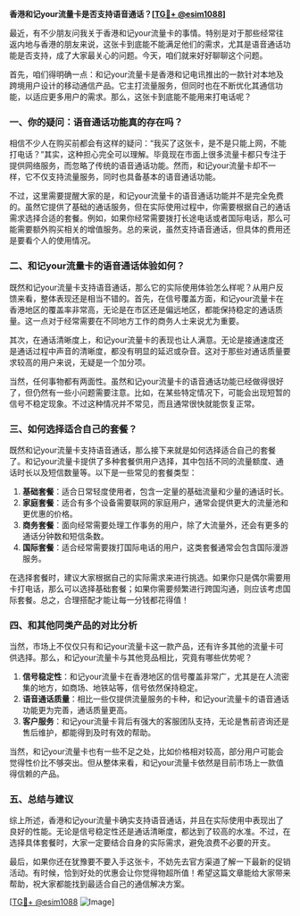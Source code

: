 **香港和记your流量卡是否支持语音通话？[[TG💪+ @esim1088](https://t.me/s/esim1088)]**

最近，有不少朋友问我关于香港和记your流量卡的事情。特别是对于那些经常往返内地与香港的朋友来说，这张卡到底能不能满足他们的需求，尤其是语音通话功能是否支持，成了大家最关心的问题。今天，咱们就来好好聊聊这个问题。

首先，咱们得明确一点：和记your流量卡是香港和记电讯推出的一款针对本地及跨境用户设计的移动通信产品。它主打流量服务，但同时也在不断优化其通信功能，以适应更多用户的需求。那么，这张卡到底能不能用来打电话呢？

### **一、你的疑问：语音通话功能真的存在吗？**

相信不少人在购买前都会有这样的疑问：“我买了这张卡，是不是只能上网，不能打电话？”其实，这种担心完全可以理解。毕竟现在市面上很多流量卡都只专注于提供网络服务，而忽略了传统的语音通话功能。然而，和记your流量卡却不一样，它不仅支持流量服务，同时也具备基本的语音通话功能。

不过，这里需要提醒大家的是，和记your流量卡的语音通话功能并不是完全免费的。虽然它提供了基础的通话服务，但在实际使用过程中，你需要根据自己的通话需求选择合适的套餐。例如，如果你经常需要拨打长途电话或者国际电话，那么可能需要额外购买相关的增值服务。总的来说，虽然支持语音通话，但具体的费用还是要看个人的使用情况。

### **二、和记your流量卡的语音通话体验如何？**

既然和记your流量卡支持语音通话，那么它的实际使用体验怎么样呢？从用户反馈来看，整体表现还是相当不错的。首先，在信号覆盖方面，和记your流量卡在香港地区的覆盖率非常高，无论是在市区还是偏远地区，都能保持稳定的通话质量。这一点对于经常需要在不同地方工作的商务人士来说尤为重要。

其次，在通话清晰度上，和记your流量卡的表现也让人满意。无论是接通速度还是通话过程中声音的清晰度，都没有明显的延迟或杂音。这对于那些对通话质量要求较高的用户来说，无疑是一个加分项。

当然，任何事物都有两面性。虽然和记your流量卡的语音通话功能已经做得很好了，但仍然有一些小问题需要注意。比如，在某些特定情况下，可能会出现短暂的信号不稳定现象。不过这种情况并不常见，而且通常很快就能恢复正常。

### **三、如何选择适合自己的套餐？**

既然和记your流量卡支持语音通话，那么接下来就是如何选择适合自己的套餐了。和记your流量卡提供了多种套餐供用户选择，其中包括不同的流量额度、通话时长以及短信数量等。以下是一些常见的套餐类型：

1. **基础套餐**：适合日常轻度使用者，包含一定量的基础流量和少量的通话时长。
2. **家庭套餐**：适合有多个设备需要联网的家庭用户，通常会提供更大的流量池和更优惠的价格。
3. **商务套餐**：面向经常需要处理工作事务的用户，除了大流量外，还会有更多的通话分钟数和短信条数。
4. **国际套餐**：适合经常需要拨打国际电话的用户，这类套餐通常会包含国际漫游服务。

在选择套餐时，建议大家根据自己的实际需求来进行挑选。如果你只是偶尔需要用卡打电话，那么可以选择基础套餐；如果你需要频繁进行跨国沟通，则应该考虑国际套餐。总之，合理搭配才能让每一分钱都花得值！

### **四、和其他同类产品的对比分析**

当然，市场上不仅仅只有和记your流量卡这一款产品，还有许多其他的流量卡可供选择。那么，和记your流量卡与其他竞品相比，究竟有哪些优势呢？

1. **信号稳定性**：和记your流量卡在香港地区的信号覆盖非常广，尤其是在人流密集的地方，如商场、地铁站等，信号依然保持稳定。
2. **语音通话质量**：相比一些仅提供流量服务的卡种，和记your流量卡的语音通话功能更为完善，通话质量更高。
3. **客户服务**：和记your流量卡背后有强大的客服团队支持，无论是售前咨询还是售后维护，都能得到及时有效的帮助。

当然，和记your流量卡也有一些不足之处，比如价格相对较高，部分用户可能会觉得性价比不够突出。但从整体来看，和记your流量卡依然是目前市场上一款值得信赖的产品。

### **五、总结与建议**

综上所述，香港和记your流量卡确实支持语音通话，并且在实际使用中表现出了良好的性能。无论是信号稳定性还是通话清晰度，都达到了较高的水准。不过，在选择具体套餐时，大家一定要结合自身的实际需求，避免浪费不必要的开支。

最后，如果你还在犹豫要不要入手这张卡，不妨先去官方渠道了解一下最新的促销活动。有时候，恰到好处的优惠会让你觉得物超所值！希望这篇文章能给大家带来帮助，祝大家都能找到最适合自己的通信解决方案。

[[TG💪+ @esim1088](https://t.me/s/esim1088) ![Image](https://i.postimg.cc/4NQfJmqS/Snipaste-2025-05-13-00-14-12.png)]